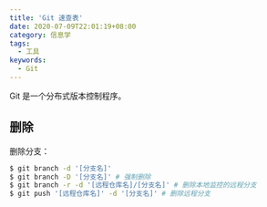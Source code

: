 ```yaml
---
title: 'Git 速查表'
date: 2020-07-09T22:01:19+08:00
category: 信息学
tags:
  - 工具
keywords:
  - Git
---
```


Git 是一个分布式版本控制程序。

<!-- more -->

## 删除

删除分支：

```sh
$ git branch -d '[分支名]'
$ git branch -D '[分支名]' # 强制删除
$ git branch -r -d '[远程仓库名]/[分支名]' # 删除本地监控的远程分支
$ git push '[远程仓库名]' -d '[分支名]' # 删除远程分支
```
